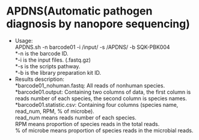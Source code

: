 # APDNS(Automatic pathogen diagnosis by nanopore sequencing)
* Usage:\
APDNS.sh -n barcode01 -i /input/ -s /APDNS/ -b SQK-PBK004\
*-n is the barcode ID.\
*-i is the input files. (.fastq.gz)\
*-s is the scripts pathway.\
*-b is the library preparation kit ID.
* Results description:\
*barcode01_nohuman.fastq: All reads of nonhuman species.\
*barcode01.output: Containing two columns of data, the first column is reads number of each species, the second column is species names.\
*barcode01.statistic.csv: Containing four columns (species name, read_num, RPM, % of microbe).\
read_num means reads number of each species.\
RPM means proportion of species reads in the total reads.\
% of microbe means proportion of species reads in the microbial reads.
